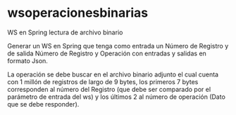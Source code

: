 # wsoperacionesbinarias  

WS en Spring lectura de archivo binario

Generar un WS en Spring que tenga como entrada un Número de Registro y de salida Número de Registro y Operación con entradas y salidas en formato Json.

La operación se debe buscar en el archivo binario adjunto el cual cuenta con 1 millón de registros de largo de 9 bytes, los primeros 7 bytes corresponden al número del Registro (que debe ser comparado por el parámetro de entrada del ws) y los últimos 2 al número de operación (Dato que se debe responder).
